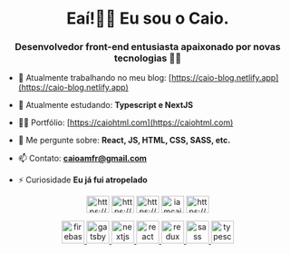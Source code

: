 <h1 align="center">Eaí!✌🏼 Eu sou o Caio.</h1>
<h3 align="center">Desenvolvedor front-end entusiasta apaixonado por novas tecnologias 💜🚀</h3>

- 🔭 Atualmente trabalhando no meu blog: [https://caio-blog.netlify.app](https://caio-blog.netlify.app)

- 🌱 Atualmente estudando: **Typescript e NextJS**

- 👨‍💻 Portfólio: [https://caiohtml.com](https://caiohtml.com)

- 💬 Me pergunte sobre: **React, JS, HTML, CSS, SASS, etc.**

- 📫 Contato: **caioamfr@gmail.com**

- ⚡ Curiosidade **Eu já fui atropelado**

<p align="center">
<a href="https://codepen.io/https://codepen.io/caioaugusto" target="blank"><img align="center" src="https://cdn.jsdelivr.net/npm/simple-icons@3.0.1/icons/codepen.svg" alt="https://codepen.io/caioaugusto" height="30" width="40" /></a>
<a href="https://linkedin.com/in/https://www.linkedin.com/in/caio-augustoo/" target="blank"><img align="center" src="https://cdn.jsdelivr.net/npm/simple-icons@3.0.1/icons/linkedin.svg" alt="https://www.linkedin.com/in/caio-augustoo/" height="30" width="40" /></a>
<a href="https://fb.com/https://www.facebook.com/caioskt2k/" target="blank"><img align="center" src="https://cdn.jsdelivr.net/npm/simple-icons@3.0.1/icons/facebook.svg" alt="https://www.facebook.com/caioskt2k/" height="30" width="40" /></a>
<a href="https://instagram.com/iamcaio_a" target="blank"><img align="center" src="https://cdn.jsdelivr.net/npm/simple-icons@3.0.1/icons/instagram.svg" alt="iamcaio_a" height="30" width="40" /></a>
<a href="https://www.behance.net/https://www.behance.net/caioaugusto10" target="blank"><img align="center" src="https://cdn.jsdelivr.net/npm/simple-icons@3.0.1/icons/behance.svg" alt="https://www.behance.net/caioaugusto10" height="30" width="40" /></a>
</p>

<p align="center"> <a href="https://firebase.google.com/" target="_blank"> <img src="https://www.vectorlogo.zone/logos/firebase/firebase-icon.svg" alt="firebase" width="40" height="40"/> </a> <a href="https://www.gatsbyjs.com/" target="_blank"> <img src="https://www.vectorlogo.zone/logos/gatsbyjs/gatsbyjs-icon.svg" alt="gatsby" width="40" height="40"/> </a> <a href="https://nextjs.org/" target="_blank"> <img src="https://cdn.worldvectorlogo.com/logos/nextjs-3.svg" alt="nextjs" width="40" height="40"/> </a> <a href="https://reactjs.org/" target="_blank"> <img src="https://devicons.github.io/devicon/devicon.git/icons/react/react-original-wordmark.svg" alt="react" width="40" height="40"/> </a> <a href="https://redux.js.org" target="_blank"> <img src="https://devicons.github.io/devicon/devicon.git/icons/redux/redux-original.svg" alt="redux" width="40" height="40"/> </a> <a href="https://sass-lang.com" target="_blank"> <img src="https://devicons.github.io/devicon/devicon.git/icons/sass/sass-original.svg" alt="sass" width="40" height="40"/> </a> <a href="https://www.typescriptlang.org/" target="_blank"> <img src="https://devicons.github.io/devicon/devicon.git/icons/typescript/typescript-original.svg" alt="typescript" width="40" height="40"/> </a> </p>
